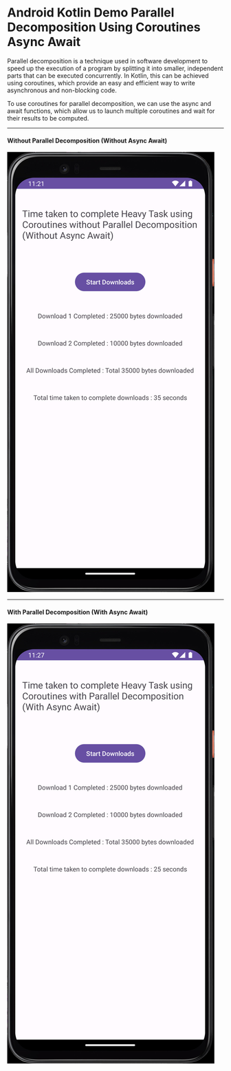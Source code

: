# Android Kotlin Demo Parallel Decomposition Using Coroutines Async Await

Parallel decomposition is a technique used in software development to speed up the execution of a program by splitting it into smaller, independent parts that can be executed concurrently. In Kotlin, this can be achieved using coroutines, which provide an easy and efficient way to write asynchronous and non-blocking code.

To use coroutines for parallel decomposition, we can use the async and await functions, which allow us to launch multiple coroutines and wait for their results to be computed. 

___

#### Without Parallel Decomposition (Without Async Await)

[![Vaibhav Mojidra - 1.jpeg](https://raw.githubusercontent.com/VaibhavMojidra/Android-Kotlin---Demo-Parallel-Decomposition-Using-Coroutines-Async-Await/master/output/1.jpeg "Vaibhav Mojidra")](https://vaibhavmojidra.github.io/site/)

___

#### With Parallel Decomposition (With Async Await)

[![Vaibhav Mojidra - 2.jpeg](https://raw.githubusercontent.com/VaibhavMojidra/Android-Kotlin---Demo-Parallel-Decomposition-Using-Coroutines-Async-Await/master/output/2.jpeg "Vaibhav Mojidra")](https://vaibhavmojidra.github.io/site/)